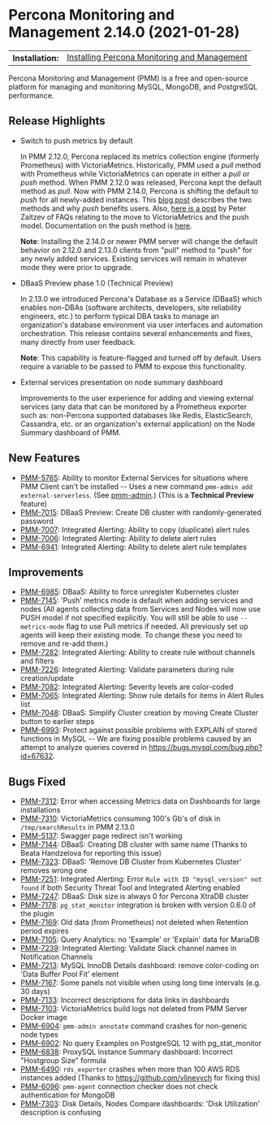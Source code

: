 # Percona Monitoring and Management 2.14.0 (2021-01-28)

<table class="docutils field-list" frame="void" rules="none">
  <colgroup>
    <col class="field-name">
    <col class="field-body">
  </colgroup>
  <tbody valign="top">
    <tr class="field-odd field">
      <th class="field-name">Installation:</th>
      <td class="field-body">
        <a class="reference external" href="https://www.percona.com/software/pmm/quickstart">Installing Percona Monitoring and Management</a></td>
    </tr>
  </tbody>
</table>

Percona Monitoring and Management (PMM) is a free and open-source platform for managing and monitoring MySQL, MongoDB, and PostgreSQL performance.

## Release Highlights

- Switch to push metrics by default

    In PMM 2.12.0, Percona replaced its metrics collection engine (formerly Prometheus) with VictoriaMetrics. Historically, PMM used a *pull* method with Prometheus while VictoriaMetrics can operate in either a *pull* or *push* method. When PMM 2.12.0 was released, Percona kept the default method as *pull*. Now with PMM 2.14.0, Percona is shifting the default to *push* for all newly-added instances. This [blog post](https://www.percona.com/blog/2020/12/01/foiled-by-the-firewall-a-tale-of-transition-from-prometheus-to-victoriametrics/) describes the two methods and why *push* benefits users. Also, [here is a post](https://www.percona.com/blog/2020/12/16/percona-monitoring-and-management-migration-from-prometheus-to-victoriametrics-faq/) by Peter Zaitzev of FAQs relating to the move to VictoriaMetrics and the push model. Documentation on the push method is [here](https://www.percona.com/doc/percona-monitoring-and-management/2.x/details/victoria-metrics.html).

    **Note**: Installing the 2.14.0 or newer PMM server will change the default behavior on 2.12.0 and 2.13.0 clients from "pull" method to "push" for any newly added services. Existing services will remain in whatever mode they were prior to upgrade.

- DBaaS Preview phase 1.0 (Technical  Preview)

    In 2.13.0 we introduced Percona's Database as a Service (DBaaS) which enables non-DBAs (software architects, developers, site reliability engineers, etc.) to perform typical DBA tasks to manage an organization's database environment via user interfaces and automation orchestration.  This release contains several enhancements and fixes, many directly from user feedback.

    **Note**: This capability is feature-flagged and turned off by default. Users require a variable to be passed to PMM to expose this functionality.

- External services presentation on node summary dashboard

    Improvements to the user experience for adding and viewing external services (any data that can be monitored by a Prometheus exporter such as: non-Percona supported databases like Redis, ElasticSearch, Cassandra, etc. or an organization's external application) on the Node Summary dashboard of PMM.

## New Features

- [PMM-5765](https://jira.percona.com/browse/PMM-5765): Ability to monitor External Services for situations where PMM Client can't be installed -- Uses a new command `pmm-admin add external-serverless`. (See [pmm-admin](../details/commands/pmm-admin.md).) (This is a **Technical Preview** feature)
- [PMM-7015](https://jira.percona.com/browse/PMM-7015): DBaaS Preview: Create DB cluster with randomly-generated password
- [PMM-7007](https://jira.percona.com/browse/PMM-7007): Integrated Alerting: Ability to copy (duplicate) alert rules
- [PMM-7006](https://jira.percona.com/browse/PMM-7006): Integrated Alerting: Ability to delete alert rules
- [PMM-6941](https://jira.percona.com/browse/PMM-6941): Integrated Alerting: Ability to delete alert rule templates

## Improvements

- [PMM-6985](https://jira.percona.com/browse/PMM-6985): DBaaS: Ability to force unregister Kubernetes cluster
- [PMM-7145](https://jira.percona.com/browse/PMM-7145): 'Push' metrics mode is default when adding services and nodes (All agents collecting data from Services and Nodes will now use PUSH model if not specified explicitly. You will still be able to use `--metrics-mode` flag to use Pull metrics if needed. All previously set up agents will keep their existing mode. To change these you need to remove and re-add them.)
- [PMM-7282](https://jira.percona.com/browse/PMM-7282): Integrated Alerting: Ability to create rule without channels and filters
- [PMM-7226](https://jira.percona.com/browse/PMM-7226): Integrated Alerting: Validate parameters during rule creation/update
- [PMM-7082](https://jira.percona.com/browse/PMM-7082): Integrated Alerting: Severity levels are color-coded
- [PMM-7065](https://jira.percona.com/browse/PMM-7065): Integrated Alerting: Show rule details for items in Alert Rules list
- [PMM-7048](https://jira.percona.com/browse/PMM-7048): DBaaS: Simplify Cluster creation by moving Create Cluster button to earlier steps
- [PMM-6993](https://jira.percona.com/browse/PMM-6993): Protect against possible problems with EXPLAIN of stored functions in MySQL -- We are fixing possible problems caused by an attempt to analyze queries covered in <https://bugs.mysql.com/bug.php?id=67632>.

## Bugs Fixed

- [PMM-7312](https://jira.percona.com/browse/PMM-7312): Error when accessing Metrics data on Dashboards for large installations
- [PMM-7310](https://jira.percona.com/browse/PMM-7310): VictoriaMetrics consuming 100's Gb's of disk in `/tmp/searchResults` in PMM 2.13.0
- [PMM-5137](https://jira.percona.com/browse/PMM-5137): Swagger page redirect isn't working
- [PMM-7144](https://jira.percona.com/browse/PMM-7144): DBaaS: Creating DB cluster with same name (Thanks to Beata Handzelova for reporting this issue)
- [PMM-7323](https://jira.percona.com/browse/PMM-7323): DBaaS: 'Remove DB Cluster from Kubernetes Cluster' removes wrong one
- [PMM-7251](https://jira.percona.com/browse/PMM-7251): Integrated Alerting: Error `Rule with ID "mysql_version" not found` if both Security Threat Tool and Integrated Alerting enabled
- [PMM-7247](https://jira.percona.com/browse/PMM-7247): DBaaS: Disk size is always 0 for Percona XtraDB cluster
- [PMM-7178](https://jira.percona.com/browse/PMM-7178): `pg_stat_monitor` integration is broken with version 0.6.0 of the plugin
- [PMM-7169](https://jira.percona.com/browse/PMM-7169): Old data (from Prometheus) not deleted when Retention period expires
- [PMM-7105](https://jira.percona.com/browse/PMM-7105): Query Analytics: no 'Example' or 'Explain' data for MariaDB
- [PMM-7239](https://jira.percona.com/browse/PMM-7239): Integrated Alerting: Validate Slack channel names in Notification Channels
- [PMM-7213](https://jira.percona.com/browse/PMM-7213): MySQL InnoDB Details dashboard: remove color-coding on 'Data Buffer Pool Fit' element
- [PMM-7167](https://jira.percona.com/browse/PMM-7167): Some panels not visible when using long time intervals (e.g. 30 days)
- [PMM-7133](https://jira.percona.com/browse/PMM-7133): Incorrect descriptions for data links in dashboards
- [PMM-7103](https://jira.percona.com/browse/PMM-7103): VictoriaMetrics build logs not deleted from PMM Server Docker image
- [PMM-6904](https://jira.percona.com/browse/PMM-6904): `pmm-admin annotate` command crashes for non-generic node types
- [PMM-6902](https://jira.percona.com/browse/PMM-6902): No query Examples on PostgreSQL 12 with pg_stat_monitor
- [PMM-6838](https://jira.percona.com/browse/PMM-6838): ProxySQL Instance Summary dashboard: Incorrect "Hostgroup Size" formula
- [PMM-6490](https://jira.percona.com/browse/PMM-6490): `rds_exporter` crashes when more than 100 AWS RDS instances added (Thanks to <https://github.com/vlinevych> for fixing this)
- [PMM-6096](https://jira.percona.com/browse/PMM-6096): `pmm-agent` connection checker does not check authentication for MongoDB
- [PMM-7303](https://jira.percona.com/browse/PMM-7303): Disk Details, Nodes Compare dashboards: 'Disk Utilization' description is confusing
